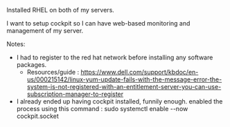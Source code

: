 Installed RHEL on both of my servers.

I want to setup cockpit so I can have web-based monitoring and management of my server.  

Notes:
- I had to register to the red hat network before installing any software packages.
  - Resources/guide : https://www.dell.com/support/kbdoc/en-us/000215142/linux-yum-update-fails-with-the-message-error-the-system-is-not-registered-with-an-entitlement-server-you-can-use-subscription-manager-to-register
- I already ended up having cockpit installed, funnily enough. enabled the process using this command : sudo systemctl enable --now cockpit.socket
